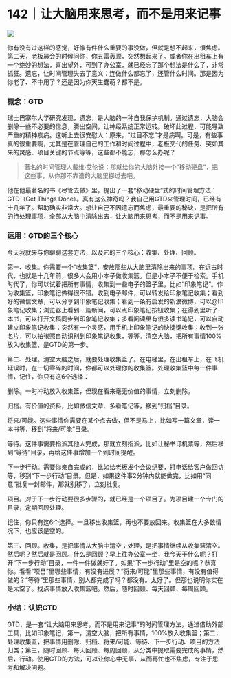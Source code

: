 # 142｜让大脑用来思考，而不是用来记事

![](../img/759228930eda69d795fa0fc76d1c1ca1.jpg)

你有没有过这样的感觉，好像有件什么重要的事没做，但就是想不起来，很焦虑。第二天，老板晨会的时候问你，你五雷轰顶，突然想起来了。或者你在出租车上有一个绝妙的想法，喜出望外，可到了办公室，就已经忘了那个想法是什么了，非常抓狂。遗忘，让时间管理失去了意义：连做什么都忘了，还管什么时间。那是因为你老了、不中用了？还是因为你天生蠢萌？都不是。

### 概念：GTD

瑞士巴塞尔大学研究发现，遗忘，是大脑的一种自我保护机制。通过遗忘，大脑会删除一些不必要的信息，腾出空间，让神经系统正常运转。破坏此过程，可能导致严重的精神疾病。这听上去很安慰人：原来，“过目不忘”才是病啊。可是，有些事真的很重要啊，尤其是在管理自己的工作和时间过程中，老板交代的任务、突如其来的灵感、项目关键的节点等等，这些都不能忘，那怎么办呢？

> 著名的时间管理人戴维·艾伦说：那就给你的大脑外接一个“移动硬盘”，把这些事，从你那不靠谱的大脑里挪过去吧。

他在他最著名的书《尽管去做》里，提出了一套“移动硬盘”式的时间管理方法：GTD（Get Things Done）。真有这么神奇吗？我自己用GTD来管理时间，已经有十几年了。帮助确实非常大。想让自己不因遗忘而焦虑，最重要的秘诀，是把所有的待处理事项，全部从大脑中清除出去，让大脑用来思考，而不是用来记事。

### 运用：GTD的三个核心

今天我就来与你聊聊这套方法，以及它的三个核心：收集、处理、回顾。

第一、收集。你需要一个“收集篮”，安放那些从大脑里清除出来的事项。在远古时代，也就是十几年前，很多人会用小本子做收集篮。但是小本子不便于检索。手机时代了，你可以试着把所有事情，收集到一些电子的篮子里，比如“印象笔记”。作为收集篮，印象笔记做得很不错。收到电子邮件，可以转发给印象笔记收集；看到好的微信文章，可以分享到印象笔记收集；看到一条有启发的新浪微博，可以@印象笔记收集；浏览器上看到一篇新闻，可以点印象笔记按钮收集；在得到里听了一本书，可以打开文稿同步到印象笔记收集；多看阅读里有很多读书笔记，可以自动建立印象笔记收集；突然有一个灵感，用手机上印象笔记的快捷键收集；收到一张名片，可以拍张照自动识别到印象笔记收集，等等。清空大脑，把所有事情100%放入收集篮，是GTD的第一步。

第二、处理。清空大脑之后，就要处理收集篮了。在电梯里，在出租车上，在飞机延误时，在一切零碎的时间，你都可以处理你的收集篮。处理收集篮中每一件事情，记住，你只有这6个选择：

删除。一时冲动放入收集篮，但现在看来毫无价值的事情，立刻删除。

归档。有价值的资料，比如微信文章、多看笔记等，移到“归档”目录。

将来/可能。这些事情你需要在某个点去做，但不是马上，比如写一篇文章，读一本书等，移到“将来/可能”目录。

等待。这件事需要指派其他人完成，那就立刻指派，比如让秘书订机票等，然后移到“等待”目录，再给这件事增加一个到时间提醒。

下一步行动。需要你亲自完成的，比如给老板发个会议纪要，打电话给客户做回访等，移到“下一步行动”目录。但是，如果这件事2分钟内就能做完，比如用“同意”批复一封邮件，那就别移了，立刻批复。

项目。对于下一步行动要很多步骤的，就已经是一个项目了。为项目建一个专门的目录，定期回顾处理。

记住，你只有这6个选择。一旦移出收集篮，再也不要放回来。收集篮在大多数情况下，也应该是空的。

第三、回顾。收集，是把事情从大脑中清空；处理，是把事情继续从收集篮清空。然后呢？然后就是回顾。什么是回顾？早上往办公室一坐，我今天干什么呢？打开“下一步行动”目录，一件一件做就好了。如果“下一步行动”里是空的呢？恭喜你。看看“项目”里哪些事情，有没有进展？“将来/可能”里那些事情，有没有值得做的？“等待”里那些事情，别人都完成了吗？都没有。太好了。但那也说明你实在是太空了。找点事情放入收集篮吧。然后，随时回顾、每天回顾、每周回顾。

### 小结：认识GTD

GTD，是一套“让大脑用来思考，而不是用来记事”的时间管理方法，通过借助外部工具，比如印象笔记，第一，清空大脑，把所有事情，100%放入收集篮；第二，处理收集篮，把事情用删除、归档、将来/可能、等待、下一步行动、项目的方法归类；第三，随时回顾、每天回顾、每周回顾，从分类中提取需要完成的事情，然后，行动。使用GTD的方法，可以让你心中无事，从而再忙也不焦虑，专注于思考和解决问题。